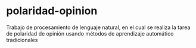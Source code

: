 # polaridad-opinion
Trabajo de procesamiento de lenguaje natural, en el cual se realiza la tarea de polaridad de opinión usando métodos de aprendizaje automático tradicionales
